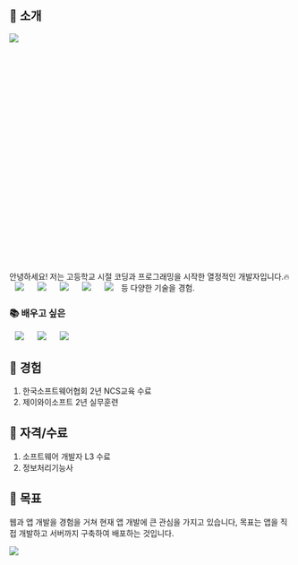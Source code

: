 ## 👋 소개
<img src="https://capsule-render.vercel.app/api?type=waving&color=timeGradient&height=160&section=header&text=MinSung_Kim&animation=fadeIn" />
<div align="left">
  <img src="https://avatars.githubusercontent.com/u/112923685?v=4" alt="MinSung_Kim" style="border-radius:50%" width=10% ">
</div>
<br>
안녕하세요! 저는 고등학교 시절 코딩과 프로그래밍을 시작한 열정적인 개발자입니다.🔥

<div>
<img src="https://img.shields.io/badge/Dart-0175C2?style=flat-square&logo=dart&logoColor=white" style="height : auto; margin-left : 10px; margin-right : 10px;"/>
<img src="https://img.shields.io/badge/Android-3DDC84?style=flat-square&logo=android&logoColor=white" style="height : auto; margin-left : 10px; margin-right : 10px;"/>
<img src="https://img.shields.io/badge/JavaScript-F7DF1E?style=flat-square&logo=JavaScript&logoColor=white" style="height : auto; margin-left : 10px; margin-right : 10px;"/>
<img src="https://img.shields.io/badge/Flutter-02569B?style=flat-square&logo=flutter&logoColor=white" style="height : auto; margin-left : 10px; margin-right : 10px;"/>
<img src="https://img.shields.io/badge/Java-007396?style=flat-square&logo=java&logoColor=white" style="height : auto; margin-left : 10px; margin-right : 10px;"/>
등 다양한 기술을 경험.    
  
  ### 📚 배우고 싶은 
<div><img src="https://img.shields.io/badge/Kotlin-7F52FF?style=flat-square&logo=kotlin&logoColor=white" style="height : auto; margin-left : 10px; margin-right : 10px;"/>
<img src="https://img.shields.io/badge/Firebase-FFCA28?style=flat-square&logo=firebase&logoColor=white" style="height : auto; margin-left : 10px; margin-right : 10px;"/>
<img src="https://img.shields.io/badge/React_Native-61DAFB?style=flat-square&logo=react&logoColor=white" style="height : auto; margin-left : 10px; margin-right : 10px;"/>
</div>



## 📑 경험 
1. 한국소프트웨어협회 2년 NCS교육 수료
2. 제이와이소프트 2년 실무훈련

## 🪪 자격/수료 
1. 소프트웨어 개발자 L3 수료
2. 정보처리기능사 

## 🎯 목표 
웹과 앱 개발을 경험을 거쳐 현재 앱 개발에 큰 관심을 가지고 있습니다, 목표는 앱을 직접 개발하고 서버까지 구축하여 배포하는 것입니다.

<img src="https://capsule-render.vercel.app/api?type=waving&color=timeGradient&height=130&section=footer" />  
